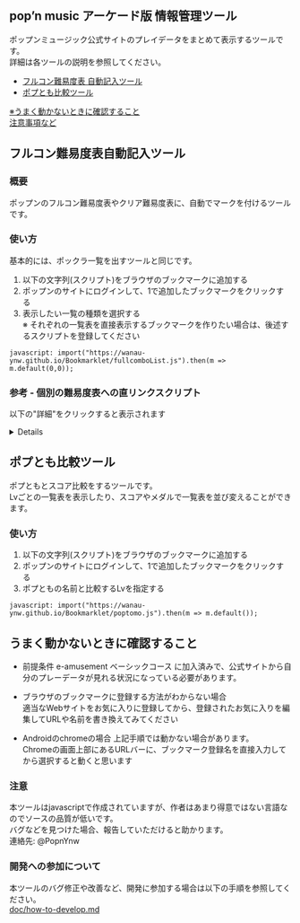 ﻿## pop’n music アーケード版 情報管理ツール
ポップンミュージック公式サイトのプレイデータをまとめて表示するツールです。  
詳細は各ツールの説明を参照してください。

- [フルコン難易度表 自動記入ツール](#フルコン難易度表自動記入ツール)
- [ポプとも比較ツール](#ポプとも比較ツール)

[※うまく動かないときに確認すること](#うまく動かないときに確認すること)  
[注意事項など](#注意)  

## フルコン難易度表自動記入ツール

### 概要
ポップンのフルコン難易度表やクリア難易度表に、自動でマークを付けるツールです。  

### 使い方
基本的には、ポックラ一覧を出すツールと同じです。

1. 以下の文字列(スクリプト)をブラウザのブックマークに追加する
2. ポップンのサイトにログインして、1で追加したブックマークをクリックする
3. 表示したい一覧の種類を選択する  
※ それぞれの一覧表を直接表示するブックマークを作りたい場合は、後述するスクリプトを登録してください

```
javascript: import("https://wanau-ynw.github.io/Bookmarklet/fullcomboList.js").then(m => m.default(0,0));
```

### 参考 - 個別の難易度表への直リンクスクリプト

以下の"詳細"をクリックすると表示されます
<details>
* Lv47 クリア難易度表

```
javascript: import("https://wanau-ynw.github.io/Bookmarklet/fullcomboList.js").then(m => m.default(47,2));
```

* Lv48 クリア難易度表

```
javascript: import("https://wanau-ynw.github.io/Bookmarklet/fullcomboList.js").then(m => m.default(48,2));
```

* Lv49 クリア難易度表

```
javascript: import("https://wanau-ynw.github.io/Bookmarklet/fullcomboList.js").then(m => m.default(49,2));
```

* Lv50 クリア難易度表

```
javascript: import("https://wanau-ynw.github.io/Bookmarklet/fullcomboList.js").then(m => m.default(50,2));
```

* Lv46 フルコン難易度表

```
javascript: import("https://wanau-ynw.github.io/Bookmarklet/fullcomboList.js").then(m => m.default(46));
```

* Lv47 フルコン難易度表

```
javascript: import("https://wanau-ynw.github.io/Bookmarklet/fullcomboList.js").then(m => m.default(47));
```
</details>

## ポプとも比較ツール
ポプともとスコア比較をするツールです。  
Lvごとの一覧表を表示したり、スコアやメダルで一覧表を並び変えることができます。

### 使い方

1. 以下の文字列(スクリプト)をブラウザのブックマークに追加する
2. ポップンのサイトにログインして、1で追加したブックマークをクリックする
3. ポプともの名前と比較するLvを指定する

```
javascript: import("https://wanau-ynw.github.io/Bookmarklet/poptomo.js").then(m => m.default());
```

## うまく動かないときに確認すること

* 前提条件
e-amusement ベーシックコース に加入済みで、公式サイトから自分のプレーデータが見れる状況になっている必要があります。

* ブラウザのブックマークに登録する方法がわからない場合  
適当なWebサイトをお気に入りに登録してから、登録されたお気に入りを編集してURLや名前を書き換えてみてください

* Androidのchromeの場合
上記手順では動かない場合があります。  
Chromeの画面上部にあるURLバーに、ブックマーク登録名を直接入力してから選択すると動くと思います

### 注意
本ツールはjavascriptで作成されていますが、作者はあまり得意ではない言語なのでソースの品質が低いです。  
バグなどを見つけた場合、報告していただけると助かります。  
連絡先: @PopnYnw

### 開発への参加について
本ツールのバグ修正や改善など、開発に参加する場合は以下の手順を参照してください。  
[doc/how-to-develop.md](doc/how-to-develop.md)